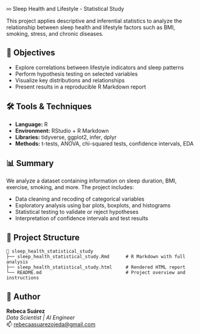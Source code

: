 💤 Sleep Health and Lifestyle - Statistical Study

This project applies descriptive and inferential statistics to analyze the relationship between sleep health and lifestyle factors such as BMI, smoking, stress, and chronic diseases.

## 🧠 Objectives

- Explore correlations between lifestyle indicators and sleep patterns
- Perform hypothesis testing on selected variables
- Visualize key distributions and relationships
- Present results in a reproducible R Markdown report

## 🛠️ Tools & Techniques

- **Language:** R  
- **Environment:** RStudio + R Markdown  
- **Libraries:** tidyverse, ggplot2, infer, dplyr  
- **Methods:** t-tests, ANOVA, chi-squared tests, confidence intervals, EDA

## 📊 Summary

We analyze a dataset containing information on sleep duration, BMI, exercise, smoking, and more. The project includes:

- Data cleaning and recoding of categorical variables
- Exploratory analysis using bar plots, boxplots, and histograms
- Statistical testing to validate or reject hypotheses
- Interpretation of confidence intervals and test results

## 📁 Project Structure

```text
📂 sleep_health_statistical_study  
├── sleep_health_statistical_study.Rmd      # R Markdown with full analysis  
├── sleep_health_statistical_study.html     # Rendered HTML report  
└── README.md                               # Project overview and instructions
```

## 📌 Author

**Rebeca Suárez**  
*Data Scientist | AI Engineer*  
📫 rebecaasuarezojeda@gmail.com

